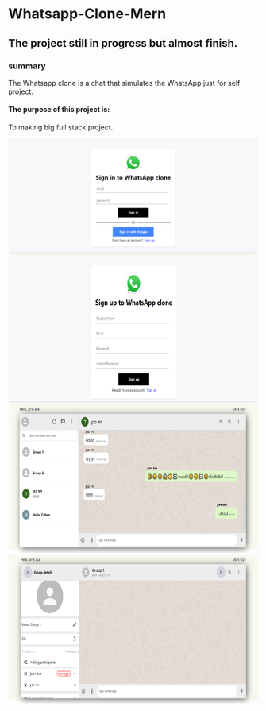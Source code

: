 # Whatsapp-Clone-Mern

## The project still in progress but almost finish.

### summary

The Whatsapp clone is a chat that simulates the WhatsApp just for self project.

#### The purpose of this project is:

To making big full stack project.

<kbd><img src="/../public/img_3.png" ></kbd><br>
<kbd><img src="/../public/img_4.png" width="630" height="300"></kbd>
<kbd><img src="/../public/img_1.png" width="630" height="300"></kbd>
<kbd><img src="/../public/img_2.png" width="630" height="300"></kbd>
